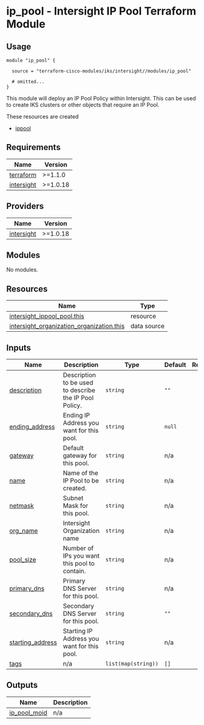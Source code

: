 # ip_pool - Intersight IP Pool Terraform Module

## Usage

```hcl
module "ip_pool" {

  source = "terraform-cisco-modules/iks/intersight//modules/ip_pool"

  # omitted...
}
```

This module will deploy an IP Pool Policy within Intersight.  This can be used to create IKS clusters or other objects that require an IP Pool.  


These resources are created

* [ippool](https://registry.terraform.io/providers/CiscoDevNet/intersight/latest/docs/resources/ippool_pool)

<!-- BEGINNING OF PRE-COMMIT-TERRAFORM DOCS HOOK -->
## Requirements

| Name | Version |
|------|---------|
| <a name="requirement_terraform"></a> [terraform](#requirement\_terraform) | >=1.1.0 |
| <a name="requirement_intersight"></a> [intersight](#requirement\_intersight) | >=1.0.18 |

## Providers

| Name | Version |
|------|---------|
| <a name="provider_intersight"></a> [intersight](#provider\_intersight) | >=1.0.18 |

## Modules

No modules.

## Resources

| Name | Type |
|------|------|
| [intersight_ippool_pool.this](https://registry.terraform.io/providers/CiscoDevNet/intersight/latest/docs/resources/ippool_pool) | resource |
| [intersight_organization_organization.this](https://registry.terraform.io/providers/CiscoDevNet/intersight/latest/docs/data-sources/organization_organization) | data source |

## Inputs

| Name | Description | Type | Default | Required |
|------|-------------|------|---------|:--------:|
| <a name="input_description"></a> [description](#input\_description) | Description to be used to describe the IP Pool Policy. | `string` | `""` | no |
| <a name="input_ending_address"></a> [ending\_address](#input\_ending\_address) | Ending IP Address you want for this pool. | `string` | `null` | no |
| <a name="input_gateway"></a> [gateway](#input\_gateway) | Default gateway for this pool. | `string` | n/a | yes |
| <a name="input_name"></a> [name](#input\_name) | Name of the IP Pool to be created. | `string` | n/a | yes |
| <a name="input_netmask"></a> [netmask](#input\_netmask) | Subnet Mask for this pool. | `string` | n/a | yes |
| <a name="input_org_name"></a> [org\_name](#input\_org\_name) | Intersight Organization name | `string` | n/a | yes |
| <a name="input_pool_size"></a> [pool\_size](#input\_pool\_size) | Number of IPs you want this pool to contain. | `string` | n/a | yes |
| <a name="input_primary_dns"></a> [primary\_dns](#input\_primary\_dns) | Primary DNS Server for this pool. | `string` | n/a | yes |
| <a name="input_secondary_dns"></a> [secondary\_dns](#input\_secondary\_dns) | Secondary DNS Server for this pool. | `string` | `""` | no |
| <a name="input_starting_address"></a> [starting\_address](#input\_starting\_address) | Starting IP Address you want for this pool. | `string` | n/a | yes |
| <a name="input_tags"></a> [tags](#input\_tags) | n/a | `list(map(string))` | `[]` | no |

## Outputs

| Name | Description |
|------|-------------|
| <a name="output_ip_pool_moid"></a> [ip\_pool\_moid](#output\_ip\_pool\_moid) | n/a |
<!-- END OF PRE-COMMIT-TERRAFORM DOCS HOOK -->
